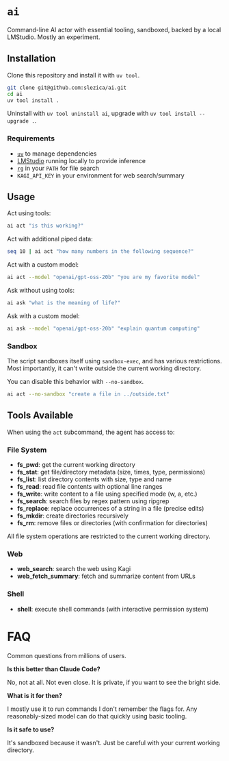 # `ai`

Command-line AI actor with essential tooling, sandboxed, backed by a local LMStudio. Mostly an experiment.


## Installation

Clone this repository and install it with `uv tool`.

```bash
git clone git@github.com:slezica/ai.git
cd ai
uv tool install .
```

Uninstall with `uv tool uninstall ai`, upgrade with `uv tool install --upgrade .`.


### Requirements

- [`uv`](https://docs.astral.sh/uv/) to manage dependencies
- [LMStudio](https://lmstudio.ai/) running locally to provide inference
- [`rg`](https://github.com/BurntSushi/ripgrep) in your `PATH` for file search
- `KAGI_API_KEY` in your environment for web search/summary


## Usage

Act using tools:
```bash
ai act "is this working?"
```

Act with additional piped data:
```bash
seq 10 | ai act "how many numbers in the following sequence?"
```

Act with a custom model:
```bash
ai act --model "openai/gpt-oss-20b" "you are my favorite model"
```

Ask without using tools:
```bash
ai ask "what is the meaning of life?"
```

Ask with a custom model:
```bash
ai ask --model "openai/gpt-oss-20b" "explain quantum computing"
```

### Sandbox

The script sandboxes itself using `sandbox-exec`, and has various restrictions. Most importantly, it can't write outside the current working directory.

You can disable this behavior with `--no-sandbox`.

```bash
ai act --no-sandbox "create a file in ../outside.txt"
```


## Tools Available

When using the `act` subcommand, the agent has access to:

### File System
- **fs_pwd**: get the current working directory
- **fs_stat**: get file/directory metadata (size, times, type, permissions)
- **fs_list**: list directory contents with size, type and name
- **fs_read**: read file contents with optional line ranges
- **fs_write**: write content to a file using specified mode (w, a, etc.)
- **fs_search**: search files by regex pattern using ripgrep
- **fs_replace**: replace occurrences of a string in a file (precise edits)
- **fs_mkdir**: create directories recursively
- **fs_rm**: remove files or directories (with confirmation for directories)

All file system operations are restricted to the current working directory.

### Web
- **web_search**: search the web using Kagi
- **web_fetch_summary**: fetch and summarize content from URLs

### Shell
- **shell**: execute shell commands (with interactive permission system)


# FAQ

Common questions from millions of users.

**Is this better than Claude Code?**

No, not at all. Not even close. It is private, if you want to see the bright side.

**What is it for then?**

I mostly use it to run commands I don't remember the flags for. Any reasonably-sized model
can do that quickly using basic tooling.

**Is it safe to use?**

It's sandboxed because it wasn't. Just be careful with your current working directory.


